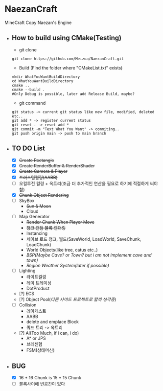# NaezanCraft
MineCraft Copy Naezan's Engine

- How to build using CMake(Testing)
  - 
    - git clone
  ```shell
  git clone https://github.com/Meizoa/NaezanCraft.git
  ```

    - Build (Find the folder where "CMakeList.txt" exists)
  ```shell
  mkdir WhatYouWantBuildDirectory
  cd WhatYouWantBuildDirectory
  cmake ..
  cmake --build .
  #Only Debug is possible, later add Release Build, maybe?
  ```

    - git command
  ```shell
  git status -> current git status like new file, modified, deleted etc..
  git add * -> register current status
  git reset . -> reset add *
  git commit -m "Text What You Want" -> commiting..
  git push origin main -> push to main branch
  ```

- TO DO List
  - 
    - [x] ~~Create Rectangle~~
    - [x] ~~Create RenderBuffer & RenderShader~~
    - [x] ~~Create Camera & Player~~
    - [x] ~~프러스텀컬링(AABB)~~
    - [ ] 오컬루전 컬링 + 옥트리(조금 더 추가적인 연산을 필요로 하기에 적절하게 써야함)
    - [x] ~~Chunk Object Rendering~~
    - [ ] SkyBox
        * ~~Sun & Moon~~
        * Cloud
    - [ ] Map Generator
        * ~~Render Chunk When Player Move~~
        * ~~청크 랜덤 블록 렌더링~~
        * Instancing
        * 세이브 로드 청크, 월드(SaveWorld, LoadWorld, SaveChunk, LoadChunk)
        * World Objects(like tree, catus etc..)
        * *BSP(Maybe Cave? or Town? but i am not implement cave and town)*
        * *Region Weather System(later if possible)*
    - [ ] Lighting
        * 라이트컬링
        * 레이 트레이싱
        * DotProduct
    - [?] ECS
    - [?] Object Pool(*다른 사이드 프로젝트로 할까 생각중*)
    - [ ] Collision
        * 레이케스트
        * AABB
        * delete and emplace Block
        * 쿼드 트리 -> 옥트리
    - [?] AI(Too Much, if i can, i do)
        * A* or JPS
        * 브레젠험
        * FSM(상태머신)

- BUG
  - 
    - [x] 16 * 16 Chunk is 15 * 15 Chunk
    - [ ] 블록사이에 빈공간이 있다

